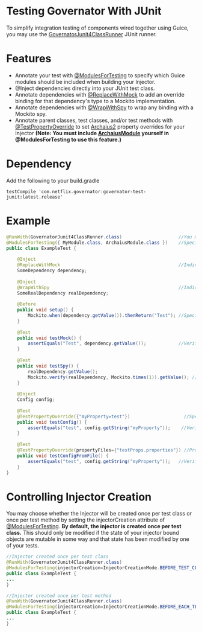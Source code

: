 # Testing Governator With JUnit
To simplify integration testing of components wired together using Guice, you may use the [GovernatorJunit4ClassRunner](https://github.com/Netflix/governator/blob/master/governator-test-junit/src/main/java/com/netflix/governator/guice/test/junit4/GovernatorJunit4ClassRunner.java) JUnit runner. 

# Features
* Annotate your test with [@ModulesForTesting](https://github.com/Netflix/governator/blob/master/governator-test-junit/src/main/java/com/netflix/governator/guice/test/ModulesForTesting.java) to specify which Guice modules should be included when building your Injector.
* @Inject dependencies directly into your JUnit test class.
* Annotate dependencies with [@ReplaceWithMock](https://github.com/Netflix/governator/blob/master/governator-test-junit/src/main/java/com/netflix/governator/guice/test/ReplaceWithMock.java) to add an override binding for that dependency's type to a Mockito implementation. 
* Annotate dependencies with [@WrapWithSpy](https://github.com/Netflix/governator/blob/master/governator-test-junit/src/main/java/com/netflix/governator/guice/test/WrapWithSpy.java) to wrap any binding with a Mockito spy.
* Annotate parent classes, test classes, and/or test methods with [@TestPropertyOverride](https://github.com/Netflix/archaius/blob/2.x/archaius2-test/src/main/java/com/netflix/archaius/test/TestPropertyOverride.java) to set [Archaius2](https://github.com/Netflix/archaius/tree/2.x) property overrides for your Injector **(Note: You must include [ArchaiusModule](https://github.com/Netflix/archaius/blob/2.x/archaius2-guice/src/main/java/com/netflix/archaius/guice/ArchaiusModule.java) yourself in @ModulesForTesting to use this feature.)**

# Dependency
Add the following to your build.gradle
```
testCompile 'com.netflix.governator:governator-test-junit:latest.release'
```

# Example
```java
@RunWith(GovernatorJunit4ClassRunner.class)                     //You must use the Runner for these features to work
@ModulesForTesting({ MyModule.class, ArchaiusModule.class })    //Specify any Modules you wish to include in your test
public class ExampleTest {
    
    @Inject
    @ReplaceWithMock                                            //Indicate that you wish this dependency to be Mocked
    SomeDependency dependency;  
    
    @Inject
    @WrapWithSpy                                                //Indicate that you wish to wrap this dependency with a Spy
    SomeRealDependency realDependency;                      
    
    @Before
    public void setup() {
        Mockito.when(dependency.getValue()).thenReturn("Test"); //Specify desired behavior for your Mock
    }
    
    @Test
    public void testMock() {
        assertEquals("Test", dependency.getValue());            //Verify behavior of your Mock
    }
    
    @Test
    public void testSpy() {
        realDependency.getValue();
        Mockito.verify(realDependency, Mockito.times(1)).getValue(); //Verify that this object was interacted with exactly once
    }
    
    @Inject
    Config config;
    
    @Test
    @TestPropertyOverride({"myProperty=test"})                    //Specify property values you wish to be set
    public void testConfig() {
        assertEquals("test", config.getString("myProperty"));    //Verify that your property was set as expected
    }
    
    @Test
    @TestPropertyOverride(propertyFiles={"testProps.properties"}) //Properties may also be loaded from a file
    public void testConfigFromFile() {
        assertEquals("test", config.getString("myProperty"));   //Verify that your property was set as expected
    }
}
```

# Controlling Injector Creation
You may choose whether the Injector will be created once per test class or once per test method by setting the injectorCreation attribute of [@ModulesForTesting](https://github.com/Netflix/governator/blob/master/governator-test-junit/src/main/java/com/netflix/governator/guice/test/ModulesForTesting.java). **By default, the injector is created once per test class.** This should only be modified if the state of your injector bound objects are mutable in some way and that state has been modified by one of your tests.
```java
//Injector created once per test class
@RunWith(GovernatorJunit4ClassRunner.class)
@ModulesForTesting(injectorCreation=InjectorCreationMode.BEFORE_TEST_CLASS)  
public class ExampleTest {
...
}
```
```java
//Injector created once per test method
@RunWith(GovernatorJunit4ClassRunner.class)
@ModulesForTesting(injectorCreation=InjectorCreationMode.BEFORE_EACH_TEST_METHOD)  
public class ExampleTest {
...
}
```
